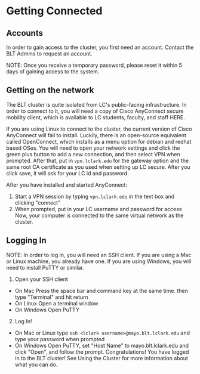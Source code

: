 # Getting Connected

## Accounts
In order to gain access to the cluster, you first need an account. Contact the BLT Admins to request an account.

NOTE: Once you receive a temporary password, please reset it within 5 days of gaining access to the system.

## Getting on the network

The BLT cluster is quite isolated from LC's public-facing infrastructure. In order to connect to it, you will need a copy of Cisco AnyConnect secure mobility client, which is available to LC students, faculty, and staff HERE.

If you are using Linux to connect to the cluster, the current version of Cisco AnyConnect will fail to install. Luckily, there is an open-source equivalent called OpenConnect, which installs as a menu option for debian and redhat based OSes. You will need to open your network settings and click the green plus button to add a new connection, and then select VPN when prompted. After that, put in ```vpn.lclark.edu``` for the gateway option and the same root CA certificate as you used when setting up LC secure. After you click save, it will ask for your LC id and password.

After you have installed and started AnyConnect:

1. Start a VPN session by typing ```vpn.lclark.edu``` in the text box and clicking "connect"
2. When prompted, put in your LC username and password for access
Now, your computer is connected to the same virtual network as the cluster.


## Logging In

NOTE: In order to log in, you will need an SSH client. If you are using a Mac or Linux machine, you already have one. If you are using Windows, you will need to install PuTTY or similar.

1. Open your SSH client
  + On Mac Press the space bar and command key at the same time. then type "Terminal" and hit return
  + On Linux Open a terminal window
  + On Windows Open PuTTY
2. Log In!
  + On Mac or Linux type ```ssh <lclark username>@mayo.blt.lclark.edu``` and type your password when prompted
  + On Windows Open PuTTY, set "Host Name" to mayo.blt.lclark.edu and click "Open", and follow the prompt.
Congratulations! You have logged in to the BLT cluster! See Using the Cluster for more information about what you can do.
